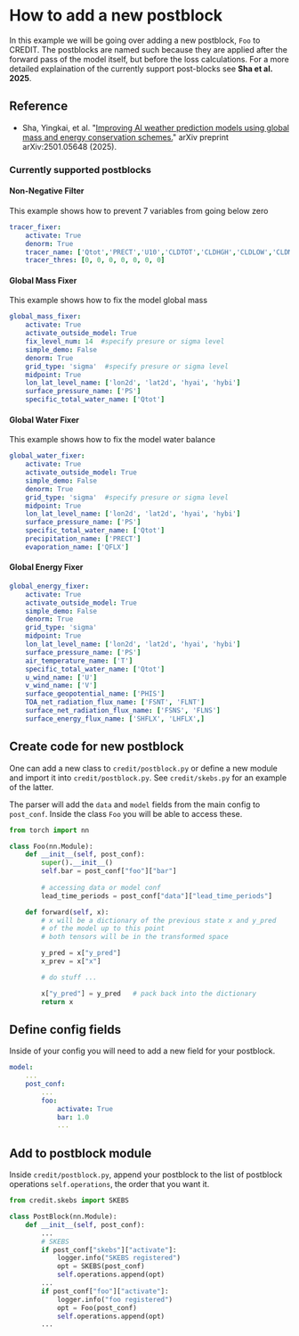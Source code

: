 # How to add a new postblock

In this example we will be going over adding a new postblock, `Foo` to CREDIT.
The postblocks are named such because they are applied after the forward pass of the model itself, but before the loss calculations. For a more detailed explaination of the currently support post-blocks see **Sha et al. 2025**. 

## Reference 

- Sha, Yingkai, et al. "[Improving AI weather prediction models using global mass and energy conservation schemes.](https://arxiv.org/abs/2501.05648)" arXiv preprint arXiv:2501.05648 (2025).


### Currently supported postblocks

#### Non-Negative Filter 

This example shows how to prevent 7 variables from going below zero

```yaml
tracer_fixer:
    activate: True
    denorm: True
    tracer_name: ['Qtot','PRECT','U10','CLDTOT','CLDHGH','CLDLOW','CLDMED']
    tracer_thres: [0, 0, 0, 0, 0, 0, 0]
```

#### Global Mass Fixer 

This example shows how to fix the model global mass  

```yaml
global_mass_fixer:
    activate: True
    activate_outside_model: True
    fix_level_num: 14  #specify presure or sigma level 
    simple_demo: False
    denorm: True
    grid_type: 'sigma'  #specify presure or sigma level 
    midpoint: True
    lon_lat_level_name: ['lon2d', 'lat2d', 'hyai', 'hybi']
    surface_pressure_name: ['PS']
    specific_total_water_name: ['Qtot']
```

#### Global Water Fixer 

This example shows how to fix the model water balance  


```yaml
global_water_fixer:
    activate: True
    activate_outside_model: True
    simple_demo: False
    denorm: True
    grid_type: 'sigma'  #specify presure or sigma level 
    midpoint: True
    lon_lat_level_name: ['lon2d', 'lat2d', 'hyai', 'hybi']
    surface_pressure_name: ['PS']
    specific_total_water_name: ['Qtot']
    precipitation_name: ['PRECT']
    evaporation_name: ['QFLX']
```

#### Global Energy Fixer

```yaml
global_energy_fixer:
    activate: True
    activate_outside_model: True
    simple_demo: False
    denorm: True
    grid_type: 'sigma'
    midpoint: True
    lon_lat_level_name: ['lon2d', 'lat2d', 'hyai', 'hybi']
    surface_pressure_name: ['PS']
    air_temperature_name: ['T']
    specific_total_water_name: ['Qtot']
    u_wind_name: ['U']
    v_wind_name: ['V']
    surface_geopotential_name: ['PHIS']
    TOA_net_radiation_flux_name: ['FSNT', 'FLNT']
    surface_net_radiation_flux_name: ['FSNS', 'FLNS']
    surface_energy_flux_name: ['SHFLX', 'LHFLX',]
```

## Create code for new postblock

One can add a new class to `credit/postblock.py` or define a new module and import it into `credit/postblock.py`. See `credit/skebs.py` for an example of the latter.

The parser will add the `data` and `model` fields from the main config to `post_conf`. Inside the class `Foo` you will be able to access these.

```python
from torch import nn

class Foo(nn.Module):
    def __init__(self, post_conf):
        super().__init__()
        self.bar = post_conf["foo"]["bar"]
        
        # accessing data or model conf
        lead_time_periods = post_conf["data"]["lead_time_periods"] 

    def forward(self, x):
        # x will be a dictionary of the previous state x and y_pred
        # of the model up to this point
        # both tensors will be in the transformed space

        y_pred = x["y_pred"]
        x_prev = x["x"]

        # do stuff ...

        x["y_pred"] = y_pred   # pack back into the dictionary
        return x

```

## Define config fields

Inside of your config you will need to add a new field for your postblock. 

```yaml
model:
    ...
    post_conf:
        ...
        foo:
            activate: True
            bar: 1.0
            ...
```

## Add to postblock module

Inside `credit/postblock.py`, append your postblock to the list of postblock operations `self.operations`, the order that you want it.

```python
from credit.skebs import SKEBS

class PostBlock(nn.Module):
    def __init__(self, post_conf):
        ...
        # SKEBS
        if post_conf["skebs"]["activate"]:
            logger.info("SKEBS registered")
            opt = SKEBS(post_conf)
            self.operations.append(opt)
        ...
        if post_conf["foo"]["activate"]:
            logger.info("foo registered")
            opt = Foo(post_conf)
            self.operations.append(opt)
        ...
```


